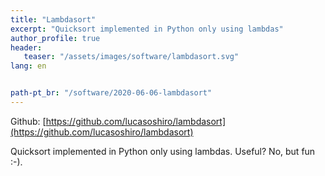 ```yaml
---
title: "Lambdasort"
excerpt: "Quicksort implemented in Python only using lambdas"
author_profile: true
header:
   teaser: "/assets/images/software/lambdasort.svg"
lang: en


path-pt_br: "/software/2020-06-06-lambdasort"
---
```


Github: [https://github.com/lucasoshiro/lambdasort](https://github.com/lucasoshiro/lambdasort)

Quicksort implemented in Python only using lambdas. Useful? No, but fun :-).
